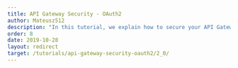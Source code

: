 ```yaml
---
title: API Gateway Security - OAuth2
author: Mateusz512
description: "In this tutorial, we explain how to secure your API Gateway using OAuth2."
order: 8
date: 2019-10-28
layout: redirect
target: /tutorials/api-gateway-security-oauth2/2_0/
---
```

